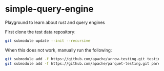# simple-query-engine
Playground to learn about rust and query engines

First clone the test data repository:

```bash
git submodule update --init --recursive
```

When this does not work, manually run the following:

```bash
git submodule add -f https://github.com/apache/arrow-testing.git testing
git submodule add -f https://github.com/apache/parquet-testing.git parquet-testing
```
